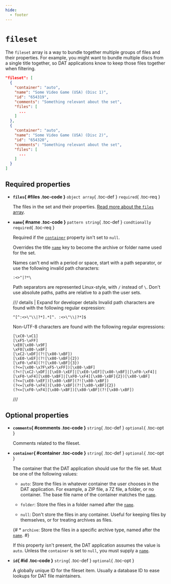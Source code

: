 ```yaml
---
hide:
  - footer
---
```


# `fileset`

The `fileset` array is a way to bundle together multiple groups of files and their
properties. For example, you might want to bundle multiple discs from a single title
together, so DAT applications know to keep those files together when filtering.

``` {.json .copy hl_lines="4 7-9"}
"fileset": [
  {
    "container": "auto",
    "name": "Some Video Game (USA) (Disc 1)",
    "id": "654319",
    "comments": "Something relevant about the set",
    "files": [
      ...
    ]
  },
  {
    "container": "auto",
    "name": "Some Video Game (USA) (Disc 2)",
    "id": "654320",
    "comments": "Something relevant about the set",
    "files": [
      ...
    ]
  }
]
```

## Required properties

<div class="definition-list" markdown>

* **`files`{ #files .toc-code }** `object array`{ .toc-def } `required`{ .toc-req }

    The files in the set and their properties.
    [Read more about the `files` array](files-set.md).

* **`name`{ #name .toc-code }** `pattern string`{ .toc-def } `condtionally required`{ .toc-req }

    Required if the [`container`](#container) property isn't set to `null`.

    Overrides the title [`name`](titles.md#name) key to become the archive or folder
    name used for the set.

    Names can't end with a period or space, start with a path separator, or use the
    following invalid path characters:

    ```
    :<>"|?*\
    ```

    Path separators are represented Linux-style, with `/` instead of `\`. Don't use
    absolute paths, paths are relative to a path the user sets.

    /// details | Expand for developer details
    Invalid path characters are found with the following regular expression:

    ``` {.text .copy}
    ^[^:<>\"\\|?*].*[^. :<>\"\\|?*]$
    ```

    Non-UTF-8 characters are found with the following regular expressions:

    ``` {.text .copy}
    [\xC0-\xC1]
    [\xF5-\xFF]
    \xE0[\x80-\x9F]
    \xF0[\x80-\x8F]
    [\xC2-\xDF](?![\x80-\xBF])
    [\xE0-\xEF](?![\x80-\xBF]{2})
    [\xF0-\xF4](?![\x80-\xBF]{3})
    (?<=[\x00-\x7F\xF5-\xFF])[\x80-\xBF]
    (?<![\xC2-\xDF]|[\xE0-\xEF]|[\xE0-\xEF][\x80-\xBF]|[\xF0-\xF4]|[\xF0-\xF4][\x80-\xBF]|[\xF0-\xF4][\x80-\xBF]{2})[\x80-\xBF]
    (?<=[\xE0-\xEF])[\x80-\xBF](?![\x80-\xBF])
    (?<=[\xF0-\xF4])[\x80-\xBF](?![\x80-\xBF]{2})
    (?<=[\xF0-\xF4][\x80-\xBF])[\x80-\xBF](?![\x80-\xBF])
    ```
    ///

</div>

## Optional properties

<div class="definition-list" markdown>

* **`comments`{ #comments .toc-code }** `string`{ .toc-def } `optional`{ .toc-opt }

    Comments related to the fileset.

* **`container`{ #container .toc-code }** `string`{ .toc-def } `optional`{ .toc-opt }

    The container that the DAT application should use for the file set. Must be one of the
    following values:

    * `auto`: Store the files in whatever container the user chooses in the DAT
      application. For example, a ZIP file, a 7Z file, a folder, or no container. The base
      file name of the container matches the [`name`](#name).

    * `folder`: Store the files in a folder named after the
      [`name`](#name).

    * `null`: Don't store the files in any container. Useful for keeping files by
      themselves, or for treating archives as files.

    {# * `archive`: Store the files in a specific archive type, named after the
      [`name`](#name). #}

    If this property isn't present, the DAT application assumes the value is `auto`.
    Unless the `container` is set to `null`, you must supply a [`name`](fileset.md#name).

* **`id`{ #id .toc-code }** `string`{ .toc-def } `optional`{ .toc-opt }

    A globally unique ID for the fileset item. Usually a database ID to ease lookups for
    DAT file maintainers.


</div>
